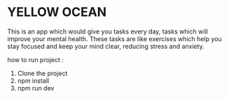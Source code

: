 <h1> YELLOW OCEAN </h1>
This is an app which would give you tasks every day, tasks which will improve your mental health. These tasks are like exercises which help you stay focused and keep your mind clear, reducing stress and anxiety.

how to run project :

1. Clone the project 
2. npm install
3. npm run dev
